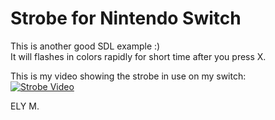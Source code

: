 # Strobe for Nintendo Switch

This is another good SDL example :)   
It will flashes in colors rapidly for short time after you press X.   


This is my video showing the strobe in use on my switch:  
[![Strobe Video](http://img.youtube.com/vi/N-fwrfMwdQU/0.jpg)](http://www.youtube.com/watch?v=N-fwrfMwdQU)

 

ELY M. 

